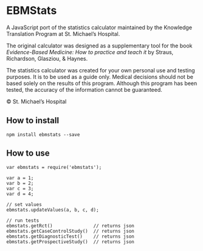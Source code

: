 # EBMStats

A JavaScript port of the statistics calculator maintained by the Knowledge Translation Program at St. Michael’s Hospital.

The original calculator was designed as a supplementary tool for the book *Evidence-Based Medicine: How to practice and teach it* by Straus, Richardson, Glasziou, & Haynes.

The statistics calculator was created for your own personal use and testing purposes. It is to be used as a guide only. Medical decisions should not be based solely on the results of this program. Although this program has been tested, the accuracy of the information cannot be guaranteed.

© St. Michael’s Hospital

## How to install

```
npm install ebmstats --save
```

## How to use

```
var ebmstats = require('ebmstats');

var a = 1;
var b = 2;
var c = 3;
var d = 4;

// set values
ebmstats.updateValues(a, b, c, d);

// run tests
ebmstats.getRct()               // returns json
ebmstats.getCaseControlStudy()  // returns json
ebmstats.getDiagnosticTest()    // returns json
ebmstats.getProspectiveStudy()  // returns json
```